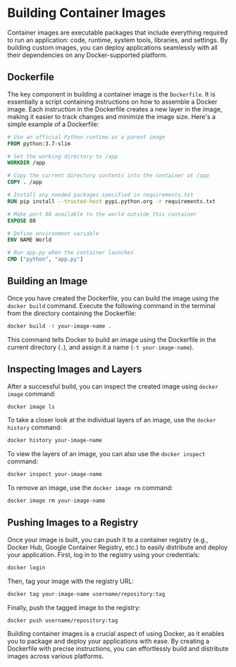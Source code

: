 # Building Container Images

Container images are executable packages that include everything required to run an application: code, runtime, system tools, libraries, and settings. By building custom images, you can deploy applications seamlessly with all their dependencies on any Docker-supported platform.

## Dockerfile

The key component in building a container image is the `Dockerfile`. It is essentially a script containing instructions on how to assemble a Docker image. Each instruction in the Dockerfile creates a new layer in the image, making it easier to track changes and minimize the image size. Here's a simple example of a Dockerfile:

```dockerfile
# Use an official Python runtime as a parent image
FROM python:3.7-slim

# Set the working directory to /app
WORKDIR /app

# Copy the current directory contents into the container at /app
COPY . /app

# Install any needed packages specified in requirements.txt
RUN pip install --trusted-host pypi.python.org -r requirements.txt

# Make port 80 available to the world outside this container
EXPOSE 80

# Define environment variable
ENV NAME World

# Run app.py when the container launches
CMD ["python", "app.py"]
```

## Building an Image

Once you have created the Dockerfile, you can build the image using the `docker build` command. Execute the following command in the terminal from the directory containing the Dockerfile:

```sh
docker build -t your-image-name .
```

This command tells Docker to build an image using the Dockerfile in the current directory (`.`), and assign it a name (`-t your-image-name`).

## Inspecting Images and Layers

After a successful build, you can inspect the created image using `docker image` command:

```sh
docker image ls
```

To take a closer look at the individual layers of an image, use the `docker history` command:

```sh
docker history your-image-name
```

To view the layers of an image, you can also use the `docker inspect` command:

```sh
docker inspect your-image-name
```

To remove an image, use the `docker image rm` command:

```sh
docker image rm your-image-name
```


## Pushing Images to a Registry

Once your image is built, you can push it to a container registry (e.g., Docker Hub, Google Container Registry, etc.) to easily distribute and deploy your application. First, log in to the registry using your credentials:

```sh
docker login
```

Then, tag your image with the registry URL:

```sh
docker tag your-image-name username/repository:tag
```

Finally, push the tagged image to the registry:

```sh
docker push username/repository:tag
```

Building container images is a crucial aspect of using Docker, as it enables you to package and deploy your applications with ease. By creating a Dockerfile with precise instructions, you can effortlessly build and distribute images across various platforms.
